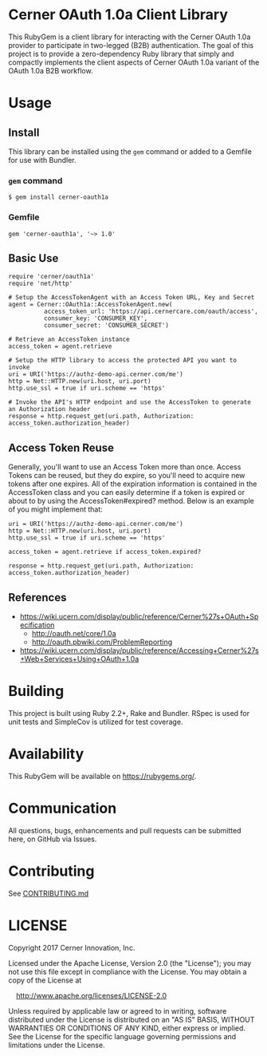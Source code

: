 # Cerner OAuth 1.0a Client Library

This RubyGem is a client library for interacting with the Cerner OAuth 1.0a provider to
participate in two-legged (B2B) authentication. The goal of this project is to provide a zero-dependency Ruby library that simply and compactly implements the client aspects of
Cerner OAuth 1.0a variant of the OAuth 1.0a B2B workflow.

# Usage

## Install
This library can be installed using the `gem` command or added to a Gemfile for use with Bundler.

### `gem` command

    $ gem install cerner-oauth1a

### Gemfile

    gem 'cerner-oauth1a', '~> 1.0'

## Basic Use

    require 'cerner/oauth1a'
    require 'net/http'

    # Setup the AccessTokenAgent with an Access Token URL, Key and Secret
    agent = Cerner::OAuth1a::AccessTokenAgent.new(
              access_token_url: 'https://api.cernercare.com/oauth/access',
              consumer_key: 'CONSUMER_KEY',
              consumer_secret: 'CONSUMER_SECRET')

    # Retrieve an AccessToken instance
    access_token = agent.retrieve

    # Setup the HTTP library to access the protected API you want to invoke
    uri = URI('https://authz-demo-api.cerner.com/me')
    http = Net::HTTP.new(uri.host, uri.port)
    http.use_ssl = true if uri.scheme == 'https'

    # Invoke the API's HTTP endpoint and use the AccessToken to generate an Authorization header
    response = http.request_get(uri.path, Authorization: access_token.authorization_header)

## Access Token Reuse
Generally, you'll want to use an Access Token more than once. Access Tokens can be reused, but
they do expire, so you'll need to acquire new tokens after one expires. All of the expiration
information is contained in the AccessToken class and you can easily determine if a token is
expired or about to by using the AccessToken#expired? method. Below is an example of you might
implement that:

    uri = URI('https://authz-demo-api.cerner.com/me')
    http = Net::HTTP.new(uri.host, uri.port)
    http.use_ssl = true if uri.scheme == 'https'

    access_token = agent.retrieve if access_token.expired?

    response = http.request_get(uri.path, Authorization: access_token.authorization_header)

## References
* https://wiki.ucern.com/display/public/reference/Cerner%27s+OAuth+Specification
  * http://oauth.net/core/1.0a
  * http://oauth.pbwiki.com/ProblemReporting
* https://wiki.ucern.com/display/public/reference/Accessing+Cerner%27s+Web+Services+Using+OAuth+1.0a

# Building

This project is built using Ruby 2.2+, Rake and Bundler. RSpec is used for unit tests and SimpleCov
is utilized for test coverage.

# Availability

This RubyGem will be available on https://rubygems.org/.

# Communication

All questions, bugs, enhancements and pull requests can be submitted here, on GitHub via Issues.

# Contributing

See [CONTRIBUTING.md](CONTRIBUTING.md)

# LICENSE

Copyright 2017 Cerner Innovation, Inc.

Licensed under the Apache License, Version 2.0 (the "License"); you may not use this file except in compliance with the License. You may obtain a copy of the License at

&nbsp;&nbsp;&nbsp;&nbsp;http://www.apache.org/licenses/LICENSE-2.0

Unless required by applicable law or agreed to in writing, software distributed under the License is distributed on an "AS IS" BASIS, WITHOUT WARRANTIES OR CONDITIONS OF ANY KIND, either express or implied. See the License for the specific language governing permissions and limitations under the License.
